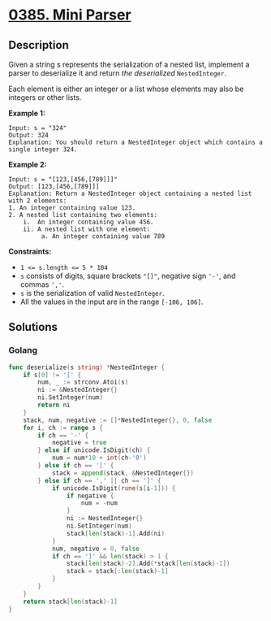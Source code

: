 # [0385. Mini Parser](https://leetcode-cn.com/problems/mini-parser/)



## Description


Given a string s represents the serialization of a nested list, implement a parser to deserialize it and return *the deserialized* `NestedInteger`.

Each element is either an integer or a list whose elements may also be integers or other lists.

 

**Example 1:**

```
Input: s = "324"
Output: 324
Explanation: You should return a NestedInteger object which contains a single integer 324.
```

**Example 2:**

```
Input: s = "[123,[456,[789]]]"
Output: [123,[456,[789]]]
Explanation: Return a NestedInteger object containing a nested list with 2 elements:
1. An integer containing value 123.
2. A nested list containing two elements:
    i.  An integer containing value 456.
    ii. A nested list with one element:
         a. An integer containing value 789
```

 

**Constraints:**

- `1 <= s.length <= 5 * 104`
- `s` consists of digits, square brackets `"[]"`, negative sign `'-'`, and commas `','`.
- `s` is the serialization of valid `NestedInteger`.
- All the values in the input are in the range `[-106, 106]`.







## Solutions

<!-- tabs:start -->

### **Golang**

```go
func deserialize(s string) *NestedInteger {
    if s[0] != '[' {
        num, _ := strconv.Atoi(s)
        ni := &NestedInteger{}
        ni.SetInteger(num)
        return ni
    }
    stack, num, negative := []*NestedInteger{}, 0, false
    for i, ch := range s {
        if ch == '-' {
            negative = true
        } else if unicode.IsDigit(ch) {
            num = num*10 + int(ch-'0')
        } else if ch == '[' {
            stack = append(stack, &NestedInteger{})
        } else if ch == ',' || ch == ']' {
            if unicode.IsDigit(rune(s[i-1])) {
                if negative {
                    num = -num
                }
                ni := NestedInteger{}
                ni.SetInteger(num)
                stack[len(stack)-1].Add(ni)
            }
            num, negative = 0, false
            if ch == ']' && len(stack) > 1 {
                stack[len(stack)-2].Add(*stack[len(stack)-1])
                stack = stack[:len(stack)-1]
            }
        }
    }
    return stack[len(stack)-1]
}
```

<!-- tabs:end -->